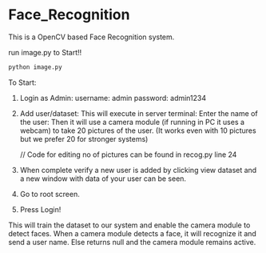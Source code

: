 # Face_Recognition
This is a OpenCV based Face Recognition system.

run image.py to Start!!

```bash
python image.py
```

To Start:

1. Login as Admin:
     username: admin
     password: admin1234
2. Add user/dataset:
     This will execute in server terminal:
     Enter the name of the user:
     Then it will use a camera module (if running in PC it uses a webcam) to take 20 pictures of the user.
       (It works even with 10 pictures but we prefer 20 for stronger systems)

   // Code for editing no of pictures can be found in recog.py line 24 

3. When complete verify a new user is added by clicking view dataset and a new window with data of your user can be seen.
4. Go to root screen.
5. Press Login!

This will train the dataset to our system and enable the camera module to detect faces. 
When a camera module detects a face, it will recognize it and send a user name. Else returns null and the camera module remains active.




